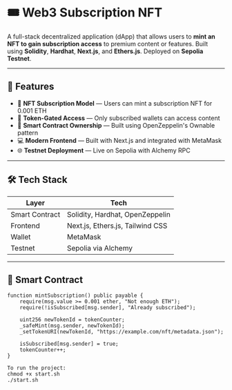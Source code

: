 # 🎟️ Web3 Subscription NFT

A full-stack decentralized application (dApp) that allows users to **mint an NFT to gain subscription access** to premium content or features. Built using **Solidity**, **Hardhat**, **Next.js**, and **Ethers.js**. Deployed on **Sepolia Testnet**.

---

## 🚀 Features

- 🧾 **NFT Subscription Model** — Users can mint a subscription NFT for 0.001 ETH
- 🔐 **Token-Gated Access** — Only subscribed wallets can access content
- 💼 **Smart Contract Ownership** — Built using OpenZeppelin's Ownable pattern
- 💻 **Modern Frontend** — Built with Next.js and integrated with MetaMask
- 🌐 **Testnet Deployment** — Live on Sepolia with Alchemy RPC

---

## 🛠️ Tech Stack

| Layer         | Tech                                |
|---------------|--------------------------------------|
| Smart Contract| Solidity, Hardhat, OpenZeppelin     |
| Frontend      | Next.js, Ethers.js, Tailwind CSS     |
| Wallet        | MetaMask                            |
| Testnet       | Sepolia via Alchemy                 |

---

## 📄 Smart Contract

```solidity
function mintSubscription() public payable {
    require(msg.value >= 0.001 ether, "Not enough ETH");
    require(!isSubscribed[msg.sender], "Already subscribed");

    uint256 newTokenId = tokenCounter;
    _safeMint(msg.sender, newTokenId);
    _setTokenURI(newTokenId, "https://example.com/nft/metadata.json");

    isSubscribed[msg.sender] = true;
    tokenCounter++;
}

To run the project:
chmod +x start.sh
./start.sh
